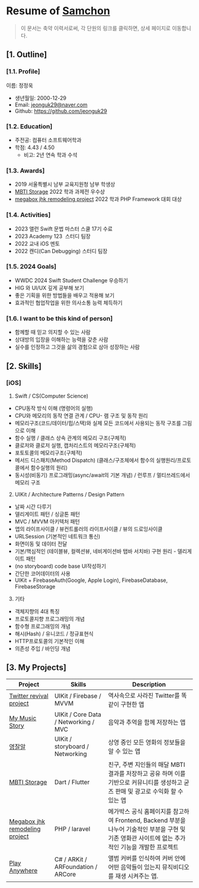 # Resume of [Samchon](https://github.com/jeonguk29/)
> 이 문서는 축약 이력서로써, 각 단원의 링크를 클릭하면, 상세 페이지로 이동합니다.

## [1. Outline]
### [1.1. Profile]
이름: 정정욱

  - 생년월일: 2000-12-29
  - Email: jeonguk29@naver.com 
  - Github: https://github.com/jeonguk29

### [1.2. Education]

  - 주전공: 컴퓨터 소프트웨어학과
  - 학점: 4.43 / 4.50
    - 비고: 2년 연속 학과 수석 

### [1.3. Awards]
  - 2019 서울특별시 남부 교육지원청 남부 학생상
  - [MBTI Storage](https://github.com/jeonguk29/Can_Debugging_Flutter_Project) 2022 학과 과제전 우수상
  - [megabox jhk remodeling project](https://github.com/jeonguk29/megabox_jhk_remodeling_project) 2022 학과 PHP Framework 대회 대상

### [1.4. Activities]
  - 2023 앨런 Swift 문법 마스터 스쿨 17기 수료
  - 2023 Academy 123  스터디 팀장
  - 2022 교내 iOS 멘토 
  - 2022 캔디(Can Debugging) 스터디 팀장


### [1.5. 2024 Goals]
  - WWDC 2024 Swift Student Challenge 우승하기
  - HIG 와 UI/UX 깊게 공부해 보기 
  - 좋은 기획을 위한 방법들을 배우고 적용해 보기
  - 효과적인 협업작업을 위한 의사소통 능력 체득하기


### [1.6. I want to be this kind of person]
  - 함께할 때 믿고 의지할 수 있는 사람
  - 상대방의 입장을 이해하는 능력을 갖춘 사람
  - 실수를 인정하고 그것을 삶의 경험으로 삼아 성장하는 사람


## [2. Skills]

### [iOS]

1. Swift / CS(Computer Science)

- CPU동작 방식 이해 (명령어의 실행)
- CPU와 메모리의 동작 연결 관계 / CPU- 램 구조 및 동작 원리
- 메모리구조(코드/데이터/힙/스택)와 실제 모든 코드에서 사용되는 동작 구조를 그림으로 이해
- 함수 실행 / 클래스 상속 관계의 메모리 구조(구체적)
- 클로저와 클로저 실행, 캡처리스트의 메모리구조(구체적)
- 포토토콜의 메모리구조(구체적)
- 메서드 디스패치(Method Dispatch) (클래스/구조체에서 함수의 실행원리/프로토콜에서 함수실행의 원리)
- 동시성(비동기) 프로그래밍(async/await의 기본 개념) / 런루프 / 멀티쓰레드에서 메모리 구조
 

2. UIKit / Architecture Patterns / Design Pattern

- 날짜 시간 다루기
- 델리게이트 패턴 / 싱글톤 패턴
- MVC / MVVM 아키텍처 패턴
- 앱의 라이프사이클 / 뷰컨트롤러의 라이프사이클 / 뷰의 드로잉사이클
- URLSession (기본적인 네트워크 통신)
- 화면이동 및 데이터 전달
- 기본/핵심적인 (테이블뷰, 컬렉션뷰, 네비게이션바 탭바 서치바) 구현 원리 - 델리게이트 패턴
- (no storyboard) code base UI작성하기
- 간단한 코어데이터의 사용
- UIKit + FirebaseAuth(Google, Apple Login), FirebaseDatabase, FirebaseStorage  


3. 기타 

- 객체지향의 4대 특징
- 프로토콜지향 프로그래밍의 개념
- 함수형 프로그래밍의 개념
- 해시(Hash) / 유니코드 / 정규표현식
- HTTP프로토콜의 기본적인 이해
- 의존성 주입 / 바인딩 개념 



## [3. My Projects]

Project            | Skills           | Description
-------------------|------------------|-----------------------------
[Twitter revival project](https://github.com/jeonguk29/iOS_Twitter) | UIKit / Firebase / MVVM  | 역사속으로 사라진 Twitter를 똑같이 구현한 앱
[My Music Story](https://github.com/jeonguk29/Swift/tree/main/Allen_iOS_App_programming/%EB%84%A4%ED%8A%B8%EC%9B%8C%ED%82%B9%2B%EC%BD%94%EC%96%B4%EB%8D%B0%EC%9D%B4%ED%84%B0/MusicApp%20Updated%20Version) | UIKit / Core Data / Networking / MVC| 음악과 추억을 함께 저장하는 앱
[영잘알](https://github.com/jeonguk29/Swift/tree/main/Smail_han_ios_programming/MovieJJK%204/MovieJJK) | UIKit / storyboard / Networking | 상영 중인 모든 영화의 정보들을 알 수 있는 앱 
[MBTI Storage](https://github.com/jeonguk29/Can_Debugging_Flutter_Project) | Dart / Flutter | 친구, 주변 지인들의 매달 MBTI 결과를 저장하고 공유 하며 이를 기반으로 커뮤니티를 생성하고 굳즈 판매 및 광고로 수익화 할 수 있는 앱
[Megabox jhk remodeling project](https://github.com/jeonguk29/megabox_jhk_remodeling_project) | PHP / laravel | 메가박스 공식 홈페이지를 참고하여 Frontend, Backend 부분을 나누어 기술적인 부분을 구현 및 기존 영화관 사이트에 없는 추가적인 기능을 개발한 프로젝트 
[Play Anywhere](https://youtube.com/shorts/XM4d5nDly08?si=jshzd7GFlYsYHmuJ) | C# / ARKit / ARFoundation / ARCore | 앨범 커버를 인식하여 커버 안에 어떤 음악들이 있는지 뮤직비디오를 재생 시켜주는 앱.

